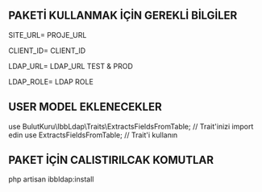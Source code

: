 ## **PAKETİ KULLANMAK İÇİN GEREKLİ BİLGİLER**

SITE_URL= PROJE_URL

CLIENT_ID= CLIENT_ID

LDAP_URL= LDAP_URL TEST & PROD

LDAP_ROLE= LDAP ROLE

## **USER MODEL EKLENECEKLER**

use BulutKuru\IbbLdap\Traits\ExtractsFieldsFromTable; // Trait'inizi import edin
use ExtractsFieldsFromTable; // Trait'i kullanın

## **PAKET İÇİN CALISTIRILCAK KOMUTLAR**

php artisan ibbldap:install
